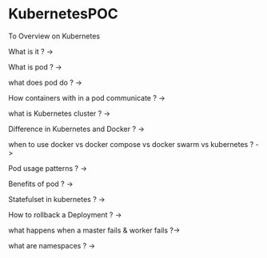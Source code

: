 # KubernetesPOC
To Overview on Kubernetes

What is it ? ->

What is pod ? ->

what does pod do ? ->

How containers with in a pod communicate ? -> 

what is Kubernetes cluster ? -> 

Difference in Kubernetes and Docker ? ->

when to use docker vs docker compose vs docker swarm vs kubernetes ? ->

Pod usage patterns ? ->

Benefits of pod ? ->

Statefulset in kubernetes ? ->

How to rollback a Deployment ? ->

what happens when a master fails & worker fails ?->

what are namespaces ? ->



